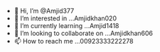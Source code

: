 - 👋 Hi, I’m @Amjid377
- 👀 I’m interested in ...Amjidkhan020 
- 🌱 I’m currently learning ...Amjid1418
- 💞️ I’m looking to collaborate on ...Amjidkhan606
- 📫 How to reach me ...00923333222278

<!---
Amjid377/Amjid377 is a ✨ special ✨ repository because its `README.md` (this file) appears on your GitHub profile.
You can click the Preview link to take a look at your changes.
--->
